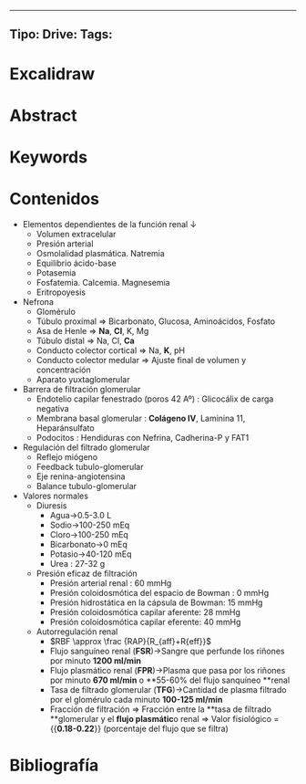 
---
Tipo:
Drive:
Tags:
---

# Excalidraw

# Abstract

# Keywords

# Contenidos
- Elementos dependientes de la función renal ↓
	- Volumen extracelular
	- Presión arterial
	- Osmolalidad plasmática. Natremia
	- Equilibrio ácido-base
	- Potasemia
	- Fosfatemia. Calcemia. Magnesemia
	- Eritropoyesis
- Nefrona
	- Glomérulo
	- Túbulo proximal ⇒ Bicarbonato, Glucosa, Aminoácidos, Fosfato
	- Asa de Henle ⇒ **Na**, **Cl**, K, Mg
	- Túbulo distal ⇒ Na, Cl, **Ca**
	- Conducto colector cortical ⇒ Na, **K**, pH
	- Conducto colector medular ⇒ Ajuste final de volumen y concentración
	- Aparato yuxtaglomerular
- Barrera de filtración glomerular
	- Endotelio capilar fenestrado (poros 42 Aº) : Glicocálix de carga negativa
	- Membrana basal glomerular : **Colágeno IV**, Laminina 11, Heparánsulfato
	- Podocitos : Hendiduras con Nefrina, Cadherina-P y FAT1
- Regulación del filtrado glomerular
	- Reflejo miógeno
	- Feedback tubulo-glomerular
	- Eje renina-angiotensina
	- Balance tubulo-glomerular
- Valores normales
	- Diuresis
		- Agua→0.5-3.0 L
		- Sodio→100-250 mEq
		- Cloro→100-250 mEq
		- Bicarbonato→0 mEq
		- Potasio→40-120 mEq
		- Urea : 27-32 g
	- Presión eficaz de filtración
		- Presión arterial renal : 60 mmHg
		- Presión coloidosmótica del espacio de Bowman : 0 mmHg
		- Presión hidrostática en la cápsula de Bowman: 15 mmHg
		- Presión coloidosmótica capilar aferente: 28 mmHg
		- Presión coloidosmótica capilar  eferente: 40 mmHg
	- Autorregulación renal
		- $RBF \approx \frac {RAP}{R_{aff}+R{eff}}$
		- Flujo sanguíneo renal (**FSR**)→Sangre que perfunde los riñones por minuto **1200 ml/min**
		- Flujo plasmático renal (**FPR**)→Plasma que pasa por los riñones por minuto **670 ml/min** o **55-60% del flujo sanquíneo **renal
		- Tasa de filtrado glomerular (**TFG**)→Cantidad de plasma filtrado por el glomérulo cada minuto **100-125 ml/min**
		- Fracción de filtración ⇒ Fracción entre la **tasa de filtrado **glomerular y el **flujo plasmátic**o renal ⇒ Valor fisiológico = {{**0.18-0.22**}} (porcentaje del flujo que se filtra)

# Bibliografía